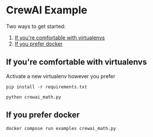 # CrewAI Example

Two ways to get started:

1. [If you're comfortable with virtualenvs](#if-youre-comfortable-with-virtualenvs)
2. [If you prefer docker](#if-you-prefer-docker)

## If you're comfortable with virtualenvs

Activate a new virtualenv however you prefer

```
pip install -r requirements.txt
```


```
python crewai_math.py
```

## If you prefer docker

```
docker compose run examples crewai_math.py
```
